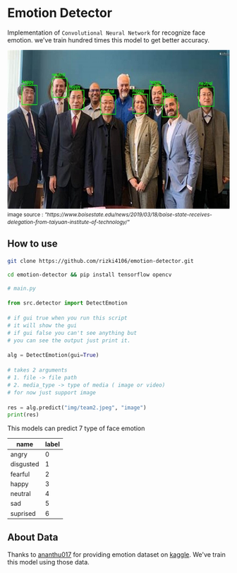 # Emotion Detector

Implementation of `Convolutional Neural Network` for recognize face emotion. we've train hundred times this model to get better accuracy.

<img src="output/output2.jpg">
<small>image source : </small>
<small><i>"https://www.boisestate.edu/news/2019/03/18/boise-state-receives-delegation-from-taiyuan-institute-of-technology/"</i></small>

## How to use

```bash
git clone https://github.com/rizki4106/emotion-detector.git
```

```bash
cd emotion-detector && pip install tensorflow opencv
```

```python
# main.py

from src.detector import DetectEmotion

# if gui true when you run this script
# it will show the gui
# if gui false you can't see anything but
# you can see the output just print it.

alg = DetectEmotion(gui=True)

# takes 2 arguments
# 1. file -> file path
# 2. media_type -> type of media ( image or video)
# for now just support image

res = alg.predict("img/team2.jpeg", "image")
print(res)
```
This models can predict 7 type of face emotion

| name | label |
| ---- | ----- |
| angry | 0 |
| disgusted | 1 |
| fearful | 2 |
| happy | 3 |
| neutral | 4 |
| sad | 5 |
| suprised | 6 |

## About Data
Thanks to [ananthu017](https://www.kaggle.com/ananthu017/) for providing emotion dataset on [kaggle]("https://www.kaggle.com/ananthu017/emotion-detection-fer"). We've train this model using those data.